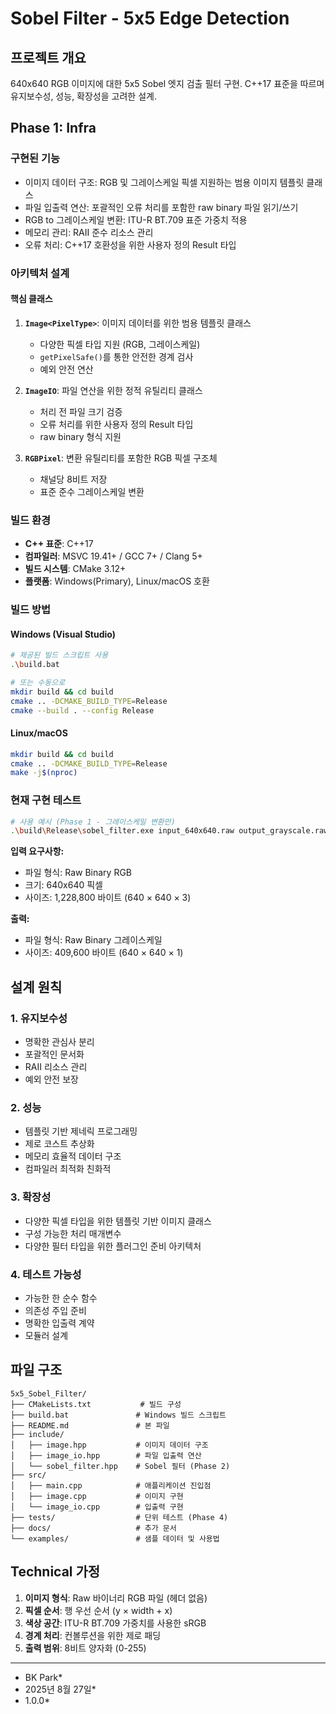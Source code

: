 # Sobel Filter - 5x5 Edge Detection

## 프로젝트 개요

640x640 RGB 이미지에 대한 5x5 Sobel 엣지 검출 필터 구현. C++17 표준을 따르며 유지보수성, 성능, 확장성을 고려한 설계.

## Phase 1: Infra

### 구현된 기능
- 이미지 데이터 구조: RGB 및 그레이스케일 픽셀 지원하는 범용 이미지 템플릿 클래스
- 파일 입출력 연산: 포괄적인 오류 처리를 포함한 raw binary 파일 읽기/쓰기
- RGB to 그레이스케일 변환: ITU-R BT.709 표준 가중치 적용
- 메모리 관리: RAII 준수 리소스 관리
- 오류 처리: C++17 호환성을 위한 사용자 정의 Result 타입

### 아키텍처 설계

#### 핵심 클래스
1. **`Image<PixelType>`**: 이미지 데이터를 위한 범용 템플릿 클래스
   - 다양한 픽셀 타입 지원 (RGB, 그레이스케일)
   - `getPixelSafe()`를 통한 안전한 경계 검사
   - 예외 안전 연산

2. **`ImageIO`**: 파일 연산을 위한 정적 유틸리티 클래스
   - 처리 전 파일 크기 검증
   - 오류 처리를 위한 사용자 정의 Result 타입
   - raw binary 형식 지원

3. **`RGBPixel`**: 변환 유틸리티를 포함한 RGB 픽셀 구조체
   - 채널당 8비트 저장
   - 표준 준수 그레이스케일 변환

### 빌드 환경

- **C++ 표준**: C++17
- **컴파일러**: MSVC 19.41+ / GCC 7+ / Clang 5+
- **빌드 시스템**: CMake 3.12+
- **플랫폼**: Windows(Primary), Linux/macOS 호환

### 빌드 방법

#### Windows (Visual Studio)
```bash
# 제공된 빌드 스크립트 사용
.\build.bat

# 또는 수동으로
mkdir build && cd build
cmake .. -DCMAKE_BUILD_TYPE=Release
cmake --build . --config Release
```

#### Linux/macOS
```bash
mkdir build && cd build
cmake .. -DCMAKE_BUILD_TYPE=Release
make -j$(nproc)
```

### 현재 구현 테스트

```bash
# 사용 예시 (Phase 1 - 그레이스케일 변환만)
.\build\Release\sobel_filter.exe input_640x640.raw output_grayscale.raw
```

**입력 요구사항:**
- 파일 형식: Raw Binary RGB
- 크기: 640x640 픽셀
- 사이즈: 1,228,800 바이트 (640 × 640 × 3)

**출력:**
- 파일 형식: Raw Binary 그레이스케일
- 사이즈: 409,600 바이트 (640 × 640 × 1)

## 설계 원칙

### 1. **유지보수성**
- 명확한 관심사 분리
- 포괄적인 문서화
- RAII 리소스 관리
- 예외 안전 보장

### 2. **성능**
- 템플릿 기반 제네릭 프로그래밍
- 제로 코스트 추상화
- 메모리 효율적 데이터 구조
- 컴파일러 최적화 친화적

### 3. **확장성**
- 다양한 픽셀 타입을 위한 템플릿 기반 이미지 클래스
- 구성 가능한 처리 매개변수
- 다양한 필터 타입을 위한 플러그인 준비 아키텍처

### 4. **테스트 가능성**
- 가능한 한 순수 함수
- 의존성 주입 준비
- 명확한 입출력 계약
- 모듈러 설계

## 파일 구조

```
5x5_Sobel_Filter/
├── CMakeLists.txt           # 빌드 구성
├── build.bat               # Windows 빌드 스크립트
├── README.md               # 본 파일
├── include/
│   ├── image.hpp           # 이미지 데이터 구조
│   ├── image_io.hpp        # 파일 입출력 연산
│   └── sobel_filter.hpp    # Sobel 필터 (Phase 2)
├── src/
│   ├── main.cpp            # 애플리케이션 진입점
│   ├── image.cpp           # 이미지 구현
│   └── image_io.cpp        # 입출력 구현
├── tests/                  # 단위 테스트 (Phase 4)
├── docs/                   # 추가 문서
└── examples/               # 샘플 데이터 및 사용법
```

## Technical 가정

1. **이미지 형식**: Raw 바이너리 RGB 파일 (헤더 없음)
2. **픽셀 순서**: 행 우선 순서 (y × width + x)
3. **색상 공간**: ITU-R BT.709 가중치를 사용한 sRGB
4. **경계 처리**: 컨볼루션을 위한 제로 패딩
5. **출력 범위**: 8비트 양자화 (0-255)

---
* BK Park*  
* 2025년 8월 27일*  
* 1.0.0*
